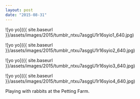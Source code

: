 ```yaml
---
layout: post
date: "2015-08-31"
---
```


![yo yo]({{ site.baseurl }}/assets/images/2015/tumblr_ntxu7asggU1r16syio1_640.jpg)

![yo yo]({{ site.baseurl }}/assets/images/2015/tumblr_ntxu7asggU1r16syio2_640.jpg)

![yo yo]({{ site.baseurl }}/assets/images/2015/tumblr_ntxu7asggU1r16syio3_640.jpg)

![yo yo]({{ site.baseurl }}/assets/images/2015/tumblr_ntxu7asggU1r16syio4_640.jpg)

Playing with rabbits at the Petting Farm.
